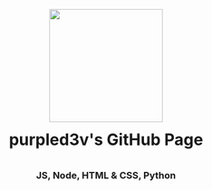 <p align="center">
<img src="https://c.tenor.com/B1tV14bHvNMAAAAi/anime.gif"; border-color:"#eaccff"; border:1px solid padding-bottom: "0px" width="200" height="200" >
</p>
<h1 align="center" style="padding-top:0px; margin-top: 0px; ">purpled3v's GitHub Page</h1>

<br>

<h3 align="center" style="padding-top:0px; margin-top: 0px; ">JS, Node, HTML & CSS, Python</h3>
